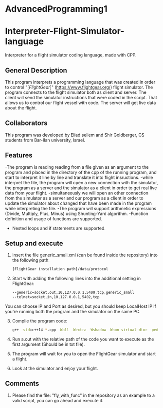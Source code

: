 # AdvancedProgramming1
# Interpreter-Flight-Simulator-language
Interpreter for a flight simulator coding language, made with CPP. 

## General Description

This program interprets a programming language that was created in order to control "[_FlightGear_]" (https://www.flightgear.org/) flight simulator. 
The program connects to the flight simulator both as client and server.
The client will send the simulator instructions that were coded in the script. That allows us to control our flight vessel with code.
The server will get live data about the flight. 

## Collaborators

This program was developed by Eliad sellem and Shir Goldberger, CS students from Bar-Ilan university, Israel.


## Features

-The program is reading reading from a file given as an argument to the program and placed in the directory of the
cpp of the running program, and start to interpret it line by line and translate it into flight insructions.
-while interpret the file, the program will open a new connection with the simulator, the program as a server and the
simulator as a client in order to get real live data from your flight.
-simultaneously we will open an other connection from the simulator as a server and our program as a client in order to
update the simulator about changed that have been made in the program while interpreting the file.
-The program will support arithmetic expressions (Divide, Multiply, Plus, Minus) using Shunting-Yard algorithm.
-Function definition and usage of functions are supported.
- Nested loops and if statements are supported.
## Setup and execute

1. Insert the file generic_small.xml (can be found inside the repository) into the following path:
    ```bash
    [FlightGear installation path]/‫‪data/protocol
    ```

2. Start with adding the following lines into the additional setting in FlightGear:

    ```bash
    --generic=socket,out,10,127.0.0.1,5400,tcp,generic_small
    --telnet=socket,in,10,127.0.0.1,5402,tcp
    ```
You can choose IP and Port as desired, but you should keep LocalHost IP if you're running both the program and the simulator on the same PC.

3. Complie the program code:

    ```bash
    g++ -std=c++14 *.cpp -Wall -Wextra -Wshadow -Wnon-virtual-dtor -pedantic -o a.out
    ```

4. Run a.out with the relative path of the code you want to execute as the first argument (Should be in txt file).

5. The program will wait for you to open the FlightGear simulator and start a flight.

6. Look at the simulator and enjoy your flight.

## Comments

1. Please find the file: "fly_with_func" in the repository as an example to a valid script, you can go ahead and execute it.


